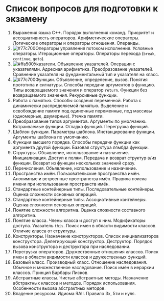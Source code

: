 # Список вопросов для подготовки к экзамену

1. Выражения языка С++. Порядок выполнения команд. Приоритет и ассоциативность операторов. Арифметические операторы. Логические операторы и операторы отношения. Операнды.
2. ![#77c700](https://placehold.co/15x15/77c700/77c700.png)Операторы управления потоком исполнения. Условные операторы. Итерационные операторы. Операторы перехода (`break`, `continue`, `goto`).
3. ![#ffa500](https://placehold.co/15x15/ffa500/ffa500.png)Указатели. Объявление указателей. Операции с указателями. Адресная арифметика. Преобразование указателей. Сравнение указателя на фундаментальный тип и указателя на класс. 
4. ![#77c700](https://placehold.co/15x15/77c700/77c700.png)Функции. Объявление, определение, вызов. Понятия прототипа и сигнатуры. Способы передачи аргументов в функцию. Типы возвращаемого значения и оператор `return`. Функции без возвращаемого значения. Рекурсивные функции.
5. Работа с памятью. Способы создания переменной. Работа с динамически распределяемой памятью. Выделение и освобождение памяти под одиночные переменные, под массивы (одномерные, двумерные). Утечка памяти.
6. Преобразование типов аргументов. Аргументы по умолчанию. Встраиваемые функции. Отладка функций. Перегрузка функций.
7. Шаблон функции. Параметры шаблона. Инстанцирование функции. Аргументы шаблона по умолчанию.
8. Функции высшего порядка. Способы передачи функции как аргумента другой функции. Базовая структура лямбда функции.
9. Структуры. Объявление, использование и назначение. Инициализация. Доступ к полям. Передача и возврат структур в/из функции. Возврат из функции нескольких значений сразу.
10. Перечисления. Объявление, использование и назначение.
11. Пространства имён. Пользовательские пространства имён. Анонимные и встроенные пространства имён. Правила поиска имени при использовании пространств имён.
12. Стандартные контейнерные типы. Последовательные контейнеры. Оценка сложности основных операций.
13. Стандартные контейнерные типы. Ассоциативные контейнеры. Оценка сложности основных операций.
14. Понятие сложности алгоритма. Оценка сложности составного алгоритма.
15. Понятие класса. Члены класса и доступ к ним. Модификаторы доступа. Указатель `this`. Поиск имен в области видимости классов. Отличие класса от структуры.
16. Конструкторы. Назначение конструкторов. Список инициализаторов конструктора. Делегирующий конструктор. Деструктор. Порядок вызова конструктора и деструктора при наследовании.
17. Перегрузка операторов. Дружественные отношения классов. Поиск имен в области видимости классов и дружественных функций.
18. Базовый класс. Производный класс. Отношение наследования. Обычное и множественное наследование. Поиск имён в иерархии классов. Принцип Барбары Лисков.
19. Абстрактные классы. Чистые абстрактные методы. Назначение абстрактных классов и методов. Порядок использования. Особенности вызова абстрактных методов.
20. Владение ресурсом. Идиома RAII. Правило 3x, 5ти и нуля.

